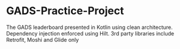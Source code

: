 # GADS-Practice-Project
 The GADS leaderboard presented in Kotlin using clean architecture. 
Dependency injection enforced using Hilt.
3rd party libraries include Retrofit, Moshi and Glide only

